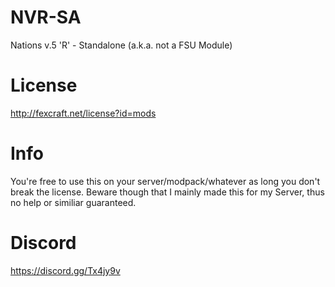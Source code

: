 # NVR-SA
Nations v.5 'R' - Standalone (a.k.a. not a FSU Module)

# License
http://fexcraft.net/license?id=mods

# Info
You're free to use this on your server/modpack/whatever as long you don't break the license.
Beware though that I mainly made this for my Server, thus no help or similiar guaranteed.

# Discord
https://discord.gg/Tx4jy9v
